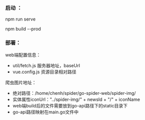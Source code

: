 ### 启动 ：

npm run serve

npm build --prod

### 部署：

web端配置信息：

- util/fetch.js    服务器地址，baseUrl
- vue.config.js   资源目录相对路径

爬虫图片地址：

- 绝对路径：/home/chenh/spider/go-spider-web/spider-img/
- 实体属性iconUrl："../spider-img/" + newsId + "/" + iconName
- web端build后的文件需要放到go-api路径下的static目录下
- go-api路径映射在main.go文件中

